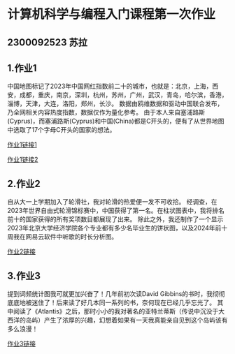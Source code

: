 # 计算机科学与编程入门课程第一次作业
## 2300092523 苏拉
## 1.作业1
中国地图标记了2023年中国网红指数前二十的城市，也就是：北京，上海，西安，成都，重庆，南京，深圳，杭州，苏州，广州，武汉，青岛，哈尔滨，香港，淄博，天津，大连，洛阳，郑州，长沙。
数据由鸥维数据和驱动中国联合发布，乃全网相关内容热度指数，数据仅作为量化参考。
由于本人来自塞浦路斯(Cyprus)，而塞浦路斯(Cyprus)和中国(China)都是C开头的，便有了从世界地图中选取了17个字母C开头的国家的想法。

[作业1链接1](specismile.github.io/China.html)

[作业1链接2](specismile.github.io/World.html)


## 2.作业2
自从大一上学期加入了轮滑社，我对轮滑的热爱便一发不可收拾。
经调查，在2023年世界自由式轮滑锦标赛中，中国获得了第一名。在柱状图表中，我将排名前十的国家获得的所有奖项数目都展现了出来。
除此之外，我还制作了一个显示2023年北京大学经济学院各个专业都有多少名毕业生的饼状图，以及2024年前十周我在网易云软件中听歌的时长分析图。

[作业2链接](specismile.github.io/Charts.html)


## 3.作业3
提到词频统计图我可就更加兴奋了！几年前初次读David Gibbins的书时，我彻彻底底地被迷住了！后来读了好几本同一系列的书，奈何现在已经几乎忘光了。
其中阅读了《Atlantis》之后，那时小小的我对著名的亚特兰蒂斯（传说中沉没于大西洋的岛屿）产生了浓厚的兴趣，幻想着如果有一天我真能亲自见到这个岛屿该有多么浪漫！

[作业3链接](specismile.github.io/Atlantis.html)
